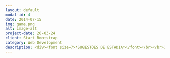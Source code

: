 ```yaml
---
layout: default
modal-id: 4
date: 2014-07-15
img: game.png
alt: image-alt
project-date: 26-03-24
client: Start Bootstrap
category: Web Development
description: <div><font size=7>*SUGESTÕES DE ESTADIA*</font></br></br>1. Hotel Armênia - 6,4km - (45) 99971-3972</br>https://www.hotelarmeniacascavel.com.br/</br>Quarto individual: De R$ 142,00 por R$ 120,00</br>Quarto duplo: De R$ 190,00 por R$ 170,00</br>Quarto triplo: De R$ 250,00 por R$ 220,00</br>*Todos os quartos com ar condicionado. Sem café da manhã.</br>2. Harbor Querência Hotel - 7,8km</br>https://www.harborhoteis.com.br/harbor-querencia-hotel/o-hotel</br></br>Quarto duplo - R$ 254,00</br>3. Days Inn By Wyndham Cascavel - 3,4km - (45) 3306-4800</br>https://www.wyndhamhotels.com/pt-br/days-inn/cascavel-brazil/days-inn-cascavel/overview?cid=PS:ro1pa7su7ka31i3&gad_source=1</br></br>Quarto duplo - R$ 333,00</br>4. Hotel Deville Express Cascavel - 6,8km - (45) 3227-3030</br>https://www.deville.com.br/hotel-deville-express-cascavel</br></br>Quarto duplo - R$ 373,00 </br>5. Copas Verdes Hotel - 6,3km - (45) 3333-4500 / (45) 99920-2876</br>Quarto duplo - R$ 285</br>6. Hotel Plaza Cascavel - 6,9km  (45) 9 9832-1415</br>https://www.plazacascavel.com.br/</br></br>Quarto duplo - R$ 269,00</br>7. Copas Executive Hotel - 7,6km - (45) 3321-8000</br>http://copasexecutive.com.br/</br></br>Quarto duplo - R$ 300,00</br></br>* Valores médios referentes a uma diária. Sujeitos a alteração conforme plataforma de reserva, ou diretamente com a hospedagem. </br>** Distância aproximada do local do evento.</br>*** No mesmo final de semana, ocorrerá a Etapa Cascavel do Turismo Nacional (evento automobilístico). Razão pela qual sugere-se a reserva antecipada.</div> 
---
```

